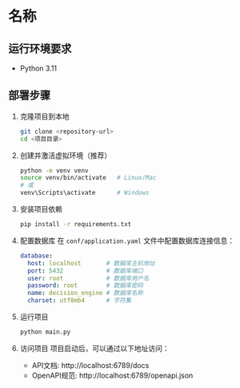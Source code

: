 # 名称

## 运行环境要求

- Python 3.11

## 部署步骤

1. 克隆项目到本地
   ```bash
   git clone <repository-url>
   cd <项目目录>
   ```

2. 创建并激活虚拟环境（推荐）
   ```bash
   python -m venv venv
   source venv/bin/activate   # Linux/Mac
   # 或
   venv\Scripts\activate      # Windows
   ```

3. 安装项目依赖
   ```bash
   pip install -r requirements.txt
   ```

4. 配置数据库
   在 `conf/application.yaml` 文件中配置数据库连接信息：
   ```yaml
   database:
     host: localhost       # 数据库主机地址
     port: 5432            # 数据库端口
     user: root            # 数据库用户名
     password: root        # 数据库密码
     name: decision_engine # 数据库名称
     charset: utf8mb4      # 字符集
   ```

5. 运行项目
   ```bash
   python main.py
   ```

6. 访问项目
   项目启动后，可以通过以下地址访问：
   - API文档: http://localhost:6789/docs
   - OpenAPI规范: http://localhost:6789/openapi.json